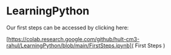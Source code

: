 # LearningPython

Our first steps can be accessed by clicking here:

[https://colab.research.google.com/github/hult-cm3-rahul/LearningPython/blob/main/FirstSteps.ipynb]( First Steps )
